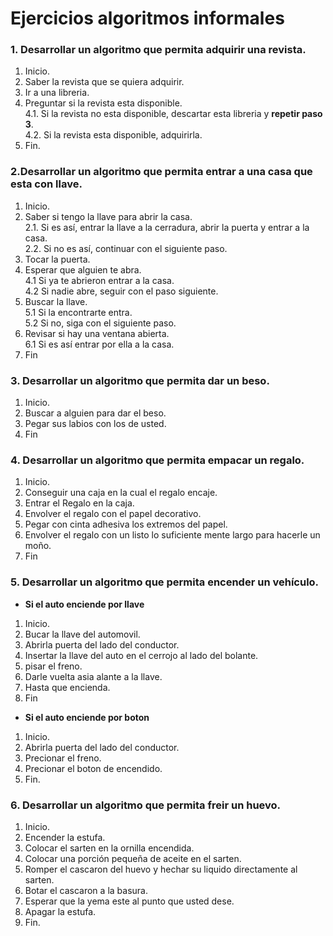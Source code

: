 # Ejercicios algoritmos informales

### 1. Desarrollar un algoritmo que permita adquirir una revista.

1. Inicio.
2. Saber la revista que se quiera adquirir.
3. Ir a una libreria.
4. Preguntar si la revista esta disponible.  
4.1. Si la revista no esta disponible, descartar esta libreria y **repetir paso 3**.  
4.2. Si la revista esta disponible, adquirirla.
5. Fin.


### 2.Desarrollar un algoritmo que permita entrar a una casa que esta con llave.

1. Inicio.
2. Saber si tengo la llave para abrir la casa.  
2.1. Si es así, entrar la llave a la cerradura, abrir la puerta y entrar a la casa.  
2.2. Si no es así, continuar con el siguiente paso.
3. Tocar la puerta.  
4. Esperar que alguien te abra.  
4.1 Si ya te abrieron entrar a la casa.  
4.2 Si nadie abre, seguir con el paso siguiente.
5. Buscar la llave.  
5.1 Si la encontrarte entra.  
5.2 Si no, siga con el siguiente paso.
6. Revisar si hay una ventana abierta.  
6.1 Si es así entrar por ella a la casa.
7. Fin

### 3. Desarrollar un algoritmo que permita dar un beso.

1. Inicio.  
2. Buscar a alguien para dar el beso.  
3. Pegar sus labios con los de usted.  
4. Fin

### 4. Desarrollar un algoritmo que permita empacar un regalo.

1. Inicio.
2. Conseguir una caja en la cual el regalo encaje.
3. Entrar el Regalo en la caja.
4. Envolver el regalo con el papel decorativo.
5. Pegar con cinta adhesiva los extremos del papel.
6. Envolver el regalo con un listo lo suficiente mente largo para hacerle un moño.
7. Fin

### 5. Desarrollar un algoritmo que permita encender un vehículo.

+ **Si el auto enciende por llave**

1. Inicio.
2. Bucar la llave del automovil.
3. Abrirla puerta del lado del conductor.
4. Insertar la llave del auto en el cerrojo al lado del bolante.
5. pisar el freno.
6. Darle vuelta asia alante a la llave.
7. Hasta que encienda.
8. Fin

+ **Si el auto enciende por boton**

1. Inicio.
2. Abrirla puerta del lado del conductor.
3. Precionar el freno.
4. Precionar el boton de encendido.
5. Fin.

### 6. Desarrollar un algoritmo que permita freir un huevo.

1. Inicio.
2. Encender la estufa.
3. Colocar el sarten en la ornilla encendida.
4. Colocar una porción pequeña de aceite en el sarten.
5. Romper el cascaron del huevo y hechar su liquido directamente al sarten.
6. Botar el cascaron a la basura.
7. Esperar que la yema este al punto que usted dese.
8. Apagar la estufa.
9. Fin.
